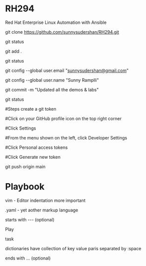 # RH294
Red Hat Enterprise Linux Automation with Ansible

git clone https://github.com/sunnysudershan/RH294.git

git status

git add .

git status

git config --global user.email "sunnysudershan@gmail.com"

git config --global user.name "Sunny Ramplli"

git commit -m "Updated all the demos & labs"

git status

#Steps create a git token 

#Click on your GitHub profile icon on the top right corner

#Click Settings

#From the menu shown on the left, click Developer Settings

#Click Personal access tokens

#Click Generate new token

git push origin main

# Playbook
vim - Editor indentation more important

.yaml - yet aother markup language

starts with --- (optional)

Play

task

dictionaries have collection of key value paris separated by :space

ends  with  ... (optional)



